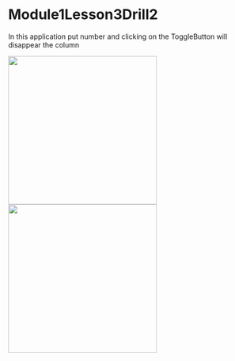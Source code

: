 # Module1Lesson3Drill2

In this application put number and clicking on the ToggleButton will disappear the column

<img src ="https://user-images.githubusercontent.com/102150516/185904122-0ee93cec-fa50-4faf-b168-d695ed8598fa.jpg" width = 300>

<img src ="https://user-images.githubusercontent.com/102150516/185904113-7e1e0e21-9ab3-4294-8bc0-4d9ae1a27fbc.jpg" width = 300>

